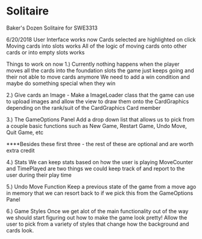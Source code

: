 # Solitaire
Baker's Dozen Solitaire for SWE3313

6/20/2018
User Interface works now 
Cards selected are highlighted on click
Moving cards into slots works
All of the logic of moving cards onto other cards or into empty slots works

Things to work on now
1.) Currently nothing happens when the player moves all the cards into the foundation slots
the game just keeps going and their not able to move cards anymore
We need to add a win condition and maybe do something special when they win

2.) Give cards an Image - Make a ImageLoader class that the game can use to upload images
and allow the view to draw them onto the CardGraphics depending on the rank/suit of the CardGraphics
Card member

3.) The GameOptions Panel
Add a drop down list that allows us to pick from a couple basic functions
such as New Game, Restart Game, Undo Move, Quit Game, etc

****Besides these first three - the rest of these are optional and are worth extra credit

4.) Stats 
We can keep stats based on how the user is playing
MoveCounter and TimePlayed are two things we could keep track of
and report to the user during their play time

5.) Undo Move Function
Keep a previous state of the game from a move ago in memory that we can
resort back to if we pick this from the GameOptions Panel

6.) Game Styles
Once we get alot of the main functionality out of the way we should start
figuring out how to make the game look pretty!
Allow the user to pick from a variety of styles that change how the background
and cards look.


